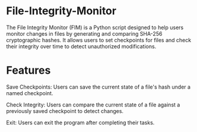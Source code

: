# File-Integrity-Monitor
The File Integrity Monitor (FIM) is a Python script designed to help users monitor changes in files by generating and comparing SHA-256 cryptographic hashes. It allows users to set checkpoints for files and check their integrity over time to detect unauthorized modifications.

# Features
Save Checkpoints: Users can save the current state of a file's hash under a named checkpoint.

Check Integrity: Users can compare the current state of a file against a previously saved checkpoint to detect changes.

Exit: Users can exit the program after completing their tasks.
